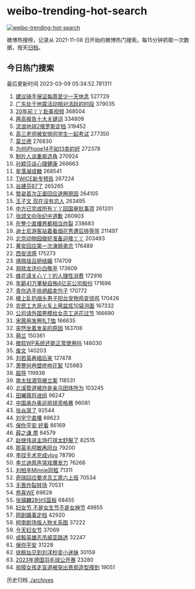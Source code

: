 # weibo-trending-hot-search

[![weibo-trending-hot-search](https://github.com/ameizi/weibo-trending-hot-search/actions/workflows/ci.yml/badge.svg)](https://github.com/ameizi/weibo-trending-hot-search/actions/workflows/ci.yml)

微博热搜榜，记录从 2021-11-08 日开始的微博热门搜索。每15分钟抓取一次数据，按天[归档](./archives)。

## 今日热门搜索

<!-- BEGIN --> 
最后更新时间 2023-03-09 05:34:52.781311 
1. [建议骑手保证每周至少一天休息](https://s.weibo.com/weibo?q=%23%E5%BB%BA%E8%AE%AE%E9%AA%91%E6%89%8B%E4%BF%9D%E8%AF%81%E6%AF%8F%E5%91%A8%E8%87%B3%E5%B0%91%E4%B8%80%E5%A4%A9%E4%BC%91%E6%81%AF%23&t=31&band_rank=1&Refer=top) 527729
1. [广东处于地震活动相对活跃的时段](https://s.weibo.com/weibo?q=%23%E5%B9%BF%E4%B8%9C%E5%A4%84%E4%BA%8E%E5%9C%B0%E9%9C%87%E6%B4%BB%E5%8A%A8%E7%9B%B8%E5%AF%B9%E6%B4%BB%E8%B7%83%E7%9A%84%E6%97%B6%E6%AE%B5%23&t=31&band_rank=43&Refer=top) 379035
1. [20年前丫丫赴美视频](https://s.weibo.com/weibo?q=%2320%E5%B9%B4%E5%89%8D%E4%B8%AB%E4%B8%AB%E8%B5%B4%E7%BE%8E%E8%A7%86%E9%A2%91%23&t=31&band_rank=2&Refer=top) 368504
1. [两高报告十大关键词](https://s.weibo.com/weibo?q=%23%E4%B8%A4%E9%AB%98%E6%8A%A5%E5%91%8A%E5%8D%81%E5%A4%A7%E5%85%B3%E9%94%AE%E8%AF%8D%23&t=31&band_rank=3&Refer=top) 334809
1. [流浪地球2俄罗斯定档](https://s.weibo.com/weibo?q=%23%E6%B5%81%E6%B5%AA%E5%9C%B0%E7%90%832%E4%BF%84%E7%BD%97%E6%96%AF%E5%AE%9A%E6%A1%A3%23&t=31&band_rank=4&Refer=top) 319452
1. [高三老师被安排同学生一起考试](https://s.weibo.com/weibo?q=%23%E9%AB%98%E4%B8%89%E8%80%81%E5%B8%88%E8%A2%AB%E5%AE%89%E6%8E%92%E5%90%8C%E5%AD%A6%E7%94%9F%E4%B8%80%E8%B5%B7%E8%80%83%E8%AF%95%23&t=31&band_rank=5&Refer=top) 277350
1. [莫兰德](https://s.weibo.com/weibo?q=%E8%8E%AB%E5%85%B0%E5%BE%B7&t=31&band_rank=6&Refer=top) 276830
1. [为何iPhone14不如13卖的好](https://s.weibo.com/weibo?q=%23%E4%B8%BA%E4%BD%95iPhone14%E4%B8%8D%E5%A6%8213%E5%8D%96%E7%9A%84%E5%A5%BD%23&t=31&band_rank=9&Refer=top) 272378
1. [制片人谈重紫选角](https://s.weibo.com/weibo?q=%23%E5%88%B6%E7%89%87%E4%BA%BA%E8%B0%88%E9%87%8D%E7%B4%AB%E9%80%89%E8%A7%92%23&t=31&band_rank=10&Refer=top) 270924
1. [孙颖莎谈心理健康](https://s.weibo.com/weibo?q=%23%E5%AD%99%E9%A2%96%E8%8E%8E%E8%B0%88%E5%BF%83%E7%90%86%E5%81%A5%E5%BA%B7%23&t=31&band_rank=8&Refer=top) 269663
1. [星落凝成糖](https://s.weibo.com/weibo?q=%E6%98%9F%E8%90%BD%E5%87%9D%E6%88%90%E7%B3%96&t=31&band_rank=21&Refer=top) 268541
1. [TWICE新专预告](https://s.weibo.com/weibo?q=TWICE%E6%96%B0%E4%B8%93%E9%A2%84%E5%91%8A&t=31&band_rank=36&Refer=top) 267224
1. [谷建芬87了](https://s.weibo.com/weibo?q=%23%E8%B0%B7%E5%BB%BA%E8%8A%AC87%E4%BA%86%23&t=31&band_rank=35&Refer=top) 265265
1. [黎姿首次正面回应退圈原因](https://s.weibo.com/weibo?q=%23%E9%BB%8E%E5%A7%BF%E9%A6%96%E6%AC%A1%E6%AD%A3%E9%9D%A2%E5%9B%9E%E5%BA%94%E9%80%80%E5%9C%88%E5%8E%9F%E5%9B%A0%23&t=31&band_rank=12&Refer=top) 264105
1. [王子文 现在没有恋人](https://s.weibo.com/weibo?q=%E7%8E%8B%E5%AD%90%E6%96%87%20%E7%8E%B0%E5%9C%A8%E6%B2%A1%E6%9C%89%E6%81%8B%E4%BA%BA&t=31&band_rank=11&Refer=top) 263495
1. [中方已完成所有丫丫回国审批事项](https://s.weibo.com/weibo?q=%23%E4%B8%AD%E6%96%B9%E5%B7%B2%E5%AE%8C%E6%88%90%E6%89%80%E6%9C%89%E4%B8%AB%E4%B8%AB%E5%9B%9E%E5%9B%BD%E5%AE%A1%E6%89%B9%E4%BA%8B%E9%A1%B9%23&t=31&band_rank=13&Refer=top) 261201
1. [张颂文向张纪中道歉](https://s.weibo.com/weibo?q=%23%E5%BC%A0%E9%A2%82%E6%96%87%E5%90%91%E5%BC%A0%E7%BA%AA%E4%B8%AD%E9%81%93%E6%AD%89%23&t=31&band_rank=14&Refer=top) 260903
1. [在整个直播界都相当炸裂](https://s.weibo.com/weibo?q=%23%E5%9C%A8%E6%95%B4%E4%B8%AA%E7%9B%B4%E6%92%AD%E7%95%8C%E9%83%BD%E7%9B%B8%E5%BD%93%E7%82%B8%E8%A3%82%23&t=31&band_rank=15&Refer=top) 238683
1. [迪士尼游客站着看烟花秀遭后排辱骂](https://s.weibo.com/weibo?q=%23%E8%BF%AA%E5%A3%AB%E5%B0%BC%E6%B8%B8%E5%AE%A2%E7%AB%99%E7%9D%80%E7%9C%8B%E7%83%9F%E8%8A%B1%E7%A7%80%E9%81%AD%E5%90%8E%E6%8E%92%E8%BE%B1%E9%AA%82%23&t=31&band_rank=35&Refer=top) 211497
1. [北京动物园做好准备迎接丫丫](https://s.weibo.com/weibo?q=%23%E5%8C%97%E4%BA%AC%E5%8A%A8%E7%89%A9%E5%9B%AD%E5%81%9A%E5%A5%BD%E5%87%86%E5%A4%87%E8%BF%8E%E6%8E%A5%E4%B8%AB%E4%B8%AB%23&t=31&band_rank=7&Refer=top) 203493
1. [黄奕回应第一次演姐弟恋](https://s.weibo.com/weibo?q=%23%E9%BB%84%E5%A5%95%E5%9B%9E%E5%BA%94%E7%AC%AC%E4%B8%80%E6%AC%A1%E6%BC%94%E5%A7%90%E5%BC%9F%E6%81%8B%23&t=31&band_rank=16&Refer=top) 176489
1. [西安流感](https://s.weibo.com/weibo?q=%23%E8%A5%BF%E5%AE%89%E6%B5%81%E6%84%9F%23&t=31&band_rank=17&Refer=top) 175273
1. [靖佩瑶吕妍结婚](https://s.weibo.com/weibo?q=%23%E9%9D%96%E4%BD%A9%E7%91%B6%E5%90%95%E5%A6%8D%E7%BB%93%E5%A9%9A%23&t=31&band_rank=18&Refer=top) 174709
1. [郑晓龙评价白敬亭](https://s.weibo.com/weibo?q=%23%E9%83%91%E6%99%93%E9%BE%99%E8%AF%84%E4%BB%B7%E7%99%BD%E6%95%AC%E4%BA%AD%23&t=31&band_rank=19&Refer=top) 173609
1. [蜂花请关心丫丫的人理性消费](https://s.weibo.com/weibo?q=%23%E8%9C%82%E8%8A%B1%E8%AF%B7%E5%85%B3%E5%BF%83%E4%B8%AB%E4%B8%AB%E7%9A%84%E4%BA%BA%E7%90%86%E6%80%A7%E6%B6%88%E8%B4%B9%23&t=31&band_rank=20&Refer=top) 172916
1. [年薪41万董秘自掏4亿买公司股份](https://s.weibo.com/weibo?q=%23%E5%B9%B4%E8%96%AA41%E4%B8%87%E8%91%A3%E7%A7%98%E8%87%AA%E6%8E%8F4%E4%BA%BF%E4%B9%B0%E5%85%AC%E5%8F%B8%E8%82%A1%E4%BB%BD%23&t=31&band_rank=22&Refer=top) 171696
1. [青你选手徐炳超卖包子](https://s.weibo.com/weibo?q=%23%E9%9D%92%E4%BD%A0%E9%80%89%E6%89%8B%E5%BE%90%E7%82%B3%E8%B6%85%E5%8D%96%E5%8C%85%E5%AD%90%23&t=31&band_rank=23&Refer=top) 170772
1. [楼上乱扔烟头男子阳台宠物鸡变烧鸡](https://s.weibo.com/weibo?q=%23%E6%A5%BC%E4%B8%8A%E4%B9%B1%E6%89%94%E7%83%9F%E5%A4%B4%E7%94%B7%E5%AD%90%E9%98%B3%E5%8F%B0%E5%AE%A0%E7%89%A9%E9%B8%A1%E5%8F%98%E7%83%A7%E9%B8%A1%23&t=31&band_rank=24&Refer=top) 170426
1. [农民工大哥火车上用盆炫10袋泡面](https://s.weibo.com/weibo?q=%23%E5%86%9C%E6%B0%91%E5%B7%A5%E5%A4%A7%E5%93%A5%E7%81%AB%E8%BD%A6%E4%B8%8A%E7%94%A8%E7%9B%86%E7%82%AB10%E8%A2%8B%E6%B3%A1%E9%9D%A2%23&t=31&band_rank=25&Refer=top) 167332
1. [公司请外国男模给女员工送花过节](https://s.weibo.com/weibo?q=%23%E5%85%AC%E5%8F%B8%E8%AF%B7%E5%A4%96%E5%9B%BD%E7%94%B7%E6%A8%A1%E7%BB%99%E5%A5%B3%E5%91%98%E5%B7%A5%E9%80%81%E8%8A%B1%E8%BF%87%E8%8A%82%23&t=31&band_rank=26&Refer=top) 166690
1. [宋茜用发圈扎T恤](https://s.weibo.com/weibo?q=%23%E5%AE%8B%E8%8C%9C%E7%94%A8%E5%8F%91%E5%9C%88%E6%89%8ET%E6%81%A4%23&t=31&band_rank=27&Refer=top) 166635
1. [突然坐着发呆的原因](https://s.weibo.com/weibo?q=%23%E7%AA%81%E7%84%B6%E5%9D%90%E7%9D%80%E5%8F%91%E5%91%86%E7%9A%84%E5%8E%9F%E5%9B%A0%23&t=31&band_rank=28&Refer=top) 163708
1. [萌兰](https://s.weibo.com/weibo?q=%E8%90%8C%E5%85%B0&t=31&band_rank=29&Refer=top) 150361
1. [微软WP系统还能正常使用吗](https://s.weibo.com/weibo?q=%23%E5%BE%AE%E8%BD%AFWP%E7%B3%BB%E7%BB%9F%E8%BF%98%E8%83%BD%E6%AD%A3%E5%B8%B8%E4%BD%BF%E7%94%A8%E5%90%97%23&t=31&band_rank=34&Refer=top) 148030
1. [废文](https://s.weibo.com/weibo?q=%E5%BA%9F%E6%96%87&t=31&band_rank=30&Refer=top) 140203
1. [刘若英再唱后来](https://s.weibo.com/weibo?q=%23%E5%88%98%E8%8B%A5%E8%8B%B1%E5%86%8D%E5%94%B1%E5%90%8E%E6%9D%A5%23&t=31&band_rank=31&Refer=top) 127478
1. [萧寒何冉壁咚吻花絮](https://s.weibo.com/weibo?q=%23%E8%90%A7%E5%AF%92%E4%BD%95%E5%86%89%E5%A3%81%E5%92%9A%E5%90%BB%E8%8A%B1%E7%B5%AE%23&t=31&band_rank=32&Refer=top) 125983
1. [超导](https://s.weibo.com/weibo?q=%E8%B6%85%E5%AF%BC&t=31&band_rank=47&Refer=top) 119936
1. [南太铉酒驾被立案](https://s.weibo.com/weibo?q=%23%E5%8D%97%E5%A4%AA%E9%93%89%E9%85%92%E9%A9%BE%E8%A2%AB%E7%AB%8B%E6%A1%88%23&t=31&band_rank=33&Refer=top) 118531
1. [北溪管道被炸是亲乌团体所为](https://s.weibo.com/weibo?q=%23%E5%8C%97%E6%BA%AA%E7%AE%A1%E9%81%93%E8%A2%AB%E7%82%B8%E6%98%AF%E4%BA%B2%E4%B9%8C%E5%9B%A2%E4%BD%93%E6%89%80%E4%B8%BA%23&t=31&band_rank=18&Refer=top) 103245
1. [田曦薇将进组](https://s.weibo.com/weibo?q=%23%E7%94%B0%E6%9B%A6%E8%96%87%E5%B0%86%E8%BF%9B%E7%BB%84%23&t=31&band_rank=37&Refer=top) 96247
1. [中国承办奥运排球资格赛](https://s.weibo.com/weibo?q=%23%E4%B8%AD%E5%9B%BD%E6%89%BF%E5%8A%9E%E5%A5%A5%E8%BF%90%E6%8E%92%E7%90%83%E8%B5%84%E6%A0%BC%E8%B5%9B%23&t=31&band_rank=43&Refer=top) 96081
1. [张焱哭了](https://s.weibo.com/weibo?q=%23%E5%BC%A0%E7%84%B1%E5%93%AD%E4%BA%86%23&t=31&band_rank=38&Refer=top) 92544
1. [刘宇宁直播](https://s.weibo.com/weibo?q=%23%E5%88%98%E5%AE%87%E5%AE%81%E7%9B%B4%E6%92%AD%23&t=31&band_rank=39&Refer=top) 88623
1. [保你平安 好看](https://s.weibo.com/weibo?q=%E4%BF%9D%E4%BD%A0%E5%B9%B3%E5%AE%89%20%E5%A5%BD%E7%9C%8B&t=31&band_rank=40&Refer=top) 86169
1. [薛之谦 票](https://s.weibo.com/weibo?q=%E8%96%9B%E4%B9%8B%E8%B0%A6%20%E7%A5%A8&t=31&band_rank=41&Refer=top) 84579
1. [赵继伟说主场打球太舒服了](https://s.weibo.com/weibo?q=%23%E8%B5%B5%E7%BB%A7%E4%BC%9F%E8%AF%B4%E4%B8%BB%E5%9C%BA%E6%89%93%E7%90%83%E5%A4%AA%E8%88%92%E6%9C%8D%E4%BA%86%23&t=31&band_rank=42&Refer=top) 82515
1. [那英毛阿敏再同台](https://s.weibo.com/weibo?q=%23%E9%82%A3%E8%8B%B1%E6%AF%9B%E9%98%BF%E6%95%8F%E5%86%8D%E5%90%8C%E5%8F%B0%23&t=31&band_rank=43&Refer=top) 79200
1. [李玟手术完成vlog](https://s.weibo.com/weibo?q=%23%E6%9D%8E%E7%8E%9F%E6%89%8B%E6%9C%AF%E5%AE%8C%E6%88%90vlog%23&t=31&band_rank=44&Refer=top) 78790
1. [李兰迪原声哭戏爆发力](https://s.weibo.com/weibo?q=%23%E6%9D%8E%E5%85%B0%E8%BF%AA%E5%8E%9F%E5%A3%B0%E5%93%AD%E6%88%8F%E7%88%86%E5%8F%91%E5%8A%9B%23&t=31&band_rank=45&Refer=top) 76268
1. [刘柏辛Minnie同框](https://s.weibo.com/weibo?q=%23%E5%88%98%E6%9F%8F%E8%BE%9BMinnie%E5%90%8C%E6%A1%86%23&t=31&band_rank=46&Refer=top) 71311
1. [奇瑞回应要求员工周六上班](https://s.weibo.com/weibo?q=%23%E5%A5%87%E7%91%9E%E5%9B%9E%E5%BA%94%E8%A6%81%E6%B1%82%E5%91%98%E5%B7%A5%E5%91%A8%E5%85%AD%E4%B8%8A%E7%8F%AD%23&t=31&band_rank=47&Refer=top) 70534
1. [无畏炸裂转场](https://s.weibo.com/weibo?q=%23%E6%97%A0%E7%95%8F%E7%82%B8%E8%A3%82%E8%BD%AC%E5%9C%BA%23&t=31&band_rank=50&Refer=top) 70531
1. [恭喜WE](https://s.weibo.com/weibo?q=%E6%81%AD%E5%96%9CWE&t=31&band_rank=48&Refer=top) 69628
1. [张镇麟28分5篮板](https://s.weibo.com/weibo?q=%23%E5%BC%A0%E9%95%87%E9%BA%9F28%E5%88%865%E7%AF%AE%E6%9D%BF%23&t=31&band_rank=49&Refer=top) 68455
1. [妇女节 不是女生节不是女神节](https://s.weibo.com/weibo?q=%E5%A6%87%E5%A5%B3%E8%8A%82%20%E4%B8%8D%E6%98%AF%E5%A5%B3%E7%94%9F%E8%8A%82%E4%B8%8D%E6%98%AF%E5%A5%B3%E7%A5%9E%E8%8A%82&t=31&band_rank=48&Refer=top) 49855
1. [网剧婚事定档](https://s.weibo.com/weibo?q=%23%E7%BD%91%E5%89%A7%E5%A9%9A%E4%BA%8B%E5%AE%9A%E6%A1%A3%23&t=31&band_rank=50&Refer=top) 42920
1. [柯南剧场版人物关系图](https://s.weibo.com/weibo?q=%23%E6%9F%AF%E5%8D%97%E5%89%A7%E5%9C%BA%E7%89%88%E4%BA%BA%E7%89%A9%E5%85%B3%E7%B3%BB%E5%9B%BE%23&t=31&band_rank=47&Refer=top) 37222
1. [今天妇女节](https://s.weibo.com/weibo?q=%23%E4%BB%8A%E5%A4%A9%E5%A6%87%E5%A5%B3%E8%8A%82%23&t=31&band_rank=50&Refer=top) 37069
1. [成毅英雄志吊威亚路透](https://s.weibo.com/weibo?q=%23%E6%88%90%E6%AF%85%E8%8B%B1%E9%9B%84%E5%BF%97%E5%90%8A%E5%A8%81%E4%BA%9A%E8%B7%AF%E9%80%8F%23&t=31&band_rank=19&Refer=top) 32247
1. [保你平安](https://s.weibo.com/weibo?q=%E4%BF%9D%E4%BD%A0%E5%B9%B3%E5%AE%89&t=31&band_rank=46&Refer=top) 31228
1. [徐枫灿见到刘洋秒变小迷妹](https://s.weibo.com/weibo?q=%23%E5%BE%90%E6%9E%AB%E7%81%BF%E8%A7%81%E5%88%B0%E5%88%98%E6%B4%8B%E7%A7%92%E5%8F%98%E5%B0%8F%E8%BF%B7%E5%A6%B9%23&t=31&band_rank=50&Refer=top) 30159
1. [2023年德国羽毛球公开赛](https://s.weibo.com/weibo?q=%232023%E5%B9%B4%E5%BE%B7%E5%9B%BD%E7%BE%BD%E6%AF%9B%E7%90%83%E5%85%AC%E5%BC%80%E8%B5%9B%23&t=31&band_rank=47&Refer=top) 23280
1. [视障女孩走盲道被突出景观造型撞到](https://s.weibo.com/weibo?q=%23%E8%A7%86%E9%9A%9C%E5%A5%B3%E5%AD%A9%E8%B5%B0%E7%9B%B2%E9%81%93%E8%A2%AB%E7%AA%81%E5%87%BA%E6%99%AF%E8%A7%82%E9%80%A0%E5%9E%8B%E6%92%9E%E5%88%B0%23&t=31&band_rank=45&Refer=top) 19051
<!-- END -->

历史归档 [./archives](./archives)

